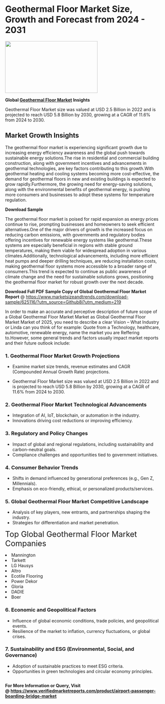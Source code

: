 <H1>Geothermal Floor Market Size, Growth and Forecast from 2024 - 2031</H1><img class="aligncenter size-medium wp-image-584254" src="https://thirdeyenews.in/wp-content/uploads/2024/09/Global-Market-Research-300x168.jpeg" alt="" width="300" height="168" /><p><strong>Global&nbsp;<a href="https://www.marketsizeandtrends.com/download-sample/625116/?utm_source=Github8j?utm_medium=219">Geothermal Floor Market</a> Insights</strong></p><p>Geothermal Floor Market size was valued at USD 2.5 Billion in 2022 and is projected to reach USD 5.8 Billion by 2030, growing at a CAGR of 11.6% from 2024 to 2030.</p><p><h2>Market Growth Insights</h2> <p>The geothermal floor market is experiencing significant growth due to increasing energy efficiency awareness and the global push towards sustainable energy solutions.The rise in residential and commercial building construction, along with government incentives and advancements in geothermal technologies, are key factors contributing to this growth.With geothermal heating and cooling systems becoming more cost-effective, the demand for geothermal floors in new and existing buildings is expected to grow rapidly.Furthermore, the growing need for energy-saving solutions, along with the environmental benefits of geothermal energy, is pushing more consumers and businesses to adopt these systems for temperature regulation.</p> <p><strong>Download Sample</strong></p> <p>The geothermal floor market is poised for rapid expansion as energy prices continue to rise, prompting businesses and homeowners to seek efficient alternatives.One of the major drivers of growth is the increased focus on reducing carbon emissions, with governments and regulatory bodies offering incentives for renewable energy systems like geothermal.These systems are especially beneficial in regions with stable ground temperatures, making them viable for widespread adoption in various climates.Additionally, technological advancements, including more efficient heat pumps and deeper drilling techniques, are reducing installation costs, making geothermal floor systems more accessible to a broader range of consumers.This trend is expected to continue as public awareness of climate change and the need for sustainable solutions grows, positioning the geothermal floor market for robust growth over the next decade.</p> <p><span class=""><strong>Download Full PDF Sample Copy of Global Geothermal Floor Market Report</strong> @ <a href="https://www.marketsizeandtrends.com/download-sample/625116/?utm_source=Github8j?utm_medium=219" target="_blank">https://www.marketsizeandtrends.com/download-sample/625116/?utm_source=Github8j?utm_medium=219</a></span></p><p>In order to make an accurate and perceptive description of future scope of a Global&nbsp;Geothermal Floor Market Market as Global&nbsp;Geothermal Floor Market Market of 2025, you need to describe a clear Vision &ndash; What Industry or Linda can you think of for example: Quote from a Technology, healthcare, automotive, renewable energy, name the market you are Reffering to.However, some general trends and factors usually impact market reports and their future outlook include:</p><h3>1.&nbsp;<strong>Geothermal Floor Market Growth Projections</strong></h3><ul><li>Examine market size trends, revenue estimates and CAGR (Compounded Annual Growth Rate) projections.</li><li><p>Geothermal Floor Market size was valued at USD 2.5 Billion in 2022 and is projected to reach USD 5.8 Billion by 2030, growing at a CAGR of 11.6% from 2024 to 2030.</p></li></ul><h3>2.&nbsp;<strong>Geothermal Floor Market Technological Advancements</strong></h3><ul><li>Integration of AI, IoT, blockchain, or automation in the industry.</li><li>Innovations driving cost reductions or improving efficiency.</li></ul><h3>3.&nbsp;<strong>Regulatory and Policy Changes</strong></h3><ul><li>Impact of global and regional regulations, including sustainability and carbon-neutral goals.</li><li>Compliance challenges and opportunities tied to government initiatives.</li></ul><h3>4.&nbsp;<strong>Consumer Behavior Trends</strong></h3><ul><li>Shifts in demand influenced by generational preferences (e.g., Gen Z, Millennials).</li><li>Emphasis on eco-friendly, ethical, or personalized products/services.</li></ul><h3>5.&nbsp;<strong>Global Geothermal Floor Market Competitive Landscape</strong></h3><ul><li>Analysis of key players, new entrants, and partnerships shaping the industry.</li><li>Strategies for differentiation and market penetration.</li></ul><p data-pm-slice="1 1 []"><span style="color: inherit; font-family: inherit; font-size: 25px;">Top Global Geothermal Floor Market Companies</span></p><div class="" data-test-id=""><p><li>Mannington</li><li> Tarkett</li><li> LG Hausys</li><li> Altro</li><li> Ecotile Flooring</li><li> Power Dekor</li><li> Gloria</li><li> DADIE</li><li> Boer</li></p></div><h3>6.&nbsp;<strong>Economic and Geopolitical Factors</strong></h3><ul><li>Influence of global economic conditions, trade policies, and geopolitical events.</li><li>Resilience of the market to inflation, currency fluctuations, or global crises.</li></ul><h3>7.&nbsp;<strong>Sustainability and ESG (Environmental, Social, and Governance)</strong></h3><ul><li>Adoption of sustainable practices to meet ESG criteria.</li><li>Opportunities in green technologies and circular economy principles.</li></ul><h2><strong style="font-size: 14px;">For More Information or Query, Visit @&nbsp;</strong><a style="background-color: #ffffff; font-size: 14px;" href="https://www.marketsizeandtrends.com/report/geothermal-floor-market/" target="_blank">https://www.verifiedmarketreports.com/product/airport-passenger-boarding-bridge-market</a></h2>